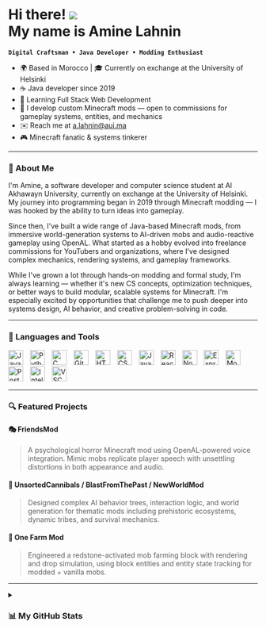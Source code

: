 Hi there! ![](https://user-images.githubusercontent.com/18350557/176309783-0785949b-9127-417c-8b55-ab5a4333674e.gif)  
My name is **Amine Lahnin**  
======================================

**`Digital Craftsman • Java Developer • Modding Enthusiast`**

- 🌍 Based in Morocco | 🎓 Currently on exchange at the University of Helsinki  
- ☕ Java developer since 2019
- 🧠 Learning Full Stack Web Development 
- 💼 I develop custom Minecraft mods — open to commissions for gameplay systems, entities, and mechanics  
- ✉️ Reach me at [a.lahnin@aui.ma](mailto:a.lahnin@aui.ma)  
- 🎮 Minecraft fanatic & systems tinkerer  

---

### 👋 About Me

I'm Amine, a software developer and computer science student at Al Akhawayn University, currently on exchange at the University of Helsinki. My journey into programming began in 2019 through Minecraft modding — I was hooked by the ability to turn ideas into gameplay.

Since then, I've built a wide range of Java-based Minecraft mods, from immersive world-generation systems to AI-driven mobs and audio-reactive gameplay using OpenAL. What started as a hobby evolved into freelance commissions for YouTubers and organizations, where I've designed complex mechanics, rendering systems, and gameplay frameworks.

While I've grown a lot through hands-on modding and formal study, I'm always learning — whether it's new CS concepts, optimization techniques, or better ways to build modular, scalable systems for Minecraft. I'm especially excited by opportunities that challenge me to push deeper into systems design, AI behavior, and creative problem-solving in code.

---

### 🧰 Languages and Tools

<p align="left">
  <img alt="Java" width="30px" style="padding-right:10px;" src="https://raw.githubusercontent.com/danielcranney/readme-generator/main/public/icons/skills/java-colored.svg"/>
  <img alt="Python" width="30px" style="padding-right:10px;" src="https://raw.githubusercontent.com/danielcranney/readme-generator/main/public/icons/skills/python-colored.svg" />
  <img alt="C" width="30px" style="padding-right:10px;" src="https://cdn.jsdelivr.net/gh/devicons/devicon/icons/c/c-line.svg" />
  <img alt="Git" width="30px" style="padding-right:10px;" src="https://cdn.jsdelivr.net/gh/devicons/devicon/icons/git/git-original.svg" />
  <img alt="HTML" width="30px" style="padding-right:10px;" src="https://cdn.jsdelivr.net/gh/devicons/devicon/icons/html5/html5-plain.svg" />
  <img alt="CSS" width="30px" style="padding-right:10px;" src="https://cdn.jsdelivr.net/gh/devicons/devicon/icons/css3/css3-plain.svg" />
  <img alt="JavaScript" width="30px" style="padding-right:10px;" src="https://cdn.jsdelivr.net/gh/devicons/devicon/icons/javascript/javascript-plain.svg" />
  <img alt="React" width="30px" style="padding-right:10px;" src="https://cdn.jsdelivr.net/gh/devicons/devicon/icons/react/react-original.svg" />
  <img alt="NodeJS" width="30px" style="padding-right:10px;" src="https://cdn.jsdelivr.net/gh/devicons/devicon/icons/nodejs/nodejs-original.svg" />
  <img alt="ExpressJS" width="30px" style="padding-right:10px;" src="https://raw.githubusercontent.com/danielcranney/readme-generator/main/public/icons/skills/express-colored.svg" />
  <img alt="MongoDB" width="30px" style="padding-right:10px;" src="https://raw.githubusercontent.com/danielcranney/readme-generator/main/public/icons/skills/mongodb-colored.svg" />
  <img alt="PostgreSQL" width="30px" style="padding-right:10px;" src="https://raw.githubusercontent.com/danielcranney/readme-generator/main/public/icons/skills/postgresql-colored.svg" />
  <img alt="IntelliJ" width="30px" style="padding-right:10px;" src="https://cdn.jsdelivr.net/gh/devicons/devicon/icons/intellij/intellij-original.svg" />
  <img alt="VSCode" width="30px" style="padding-right:10px;" src="https://cdn.jsdelivr.net/gh/devicons/devicon/icons/vscode/vscode-original.svg" />
</p>

---

### 🔍 Featured Projects

#### 🎭 FriendsMod
> A psychological horror Minecraft mod using OpenAL-powered voice integration. Mimic mobs replicate player speech with unsettling distortions in both appearance and audio.

#### 🧠 UnsortedCannibals / BlastFromThePast / NewWorldMod
> Designed complex AI behavior trees, interaction logic, and world generation for thematic mods including prehistoric ecosystems, dynamic tribes, and survival mechanics.

#### 🌾 One Farm Mod
> Engineered a redstone-activated mob farming block with rendering and drop simulation, using block entities and entity state tracking for modded + vanilla mobs.

---

<details>
<summary><h3>📊 My GitHub Stats</h3></summary>

<a href="http://www.github.com/prohitman"><img src="https://github-readme-stats.vercel.app/api?username=prohitman&show_icons=true&count_private=true&title_color=0891b2&text_color=ffffff&icon_color=0891b2&bg_color=1c1917&hide_border=true" alt="GitHub Stats" /></a>

<a href="https://github.com/prohitman"><img src="https://github-readme-stats.vercel.app/api/top-langs/?username=prohitman&langs_count=10&title_color=0891b2&text_color=ffffff&icon_color=0891b2&bg_color=1c1917&hide_border=true&locale=en&custom_title=Top%20Languages" alt="Top Languages" /></a>

---

### 📌 Pinned Repo

<a href="https://github.com/prohitman/DragonsDungeonsMod">
  <img align="left" width="45%" src="https://github-readme-stats.vercel.app/api/pin/?username=prohitman&repo=DragonsDungeonsMod&title_color=0891b2&text_color=ffffff&icon_color=0891b2&bg_color=1c1917&hide_border=true&locale=en" />
</a>

<br /><br /><br /><br /><br /><br /><br />
</details>
